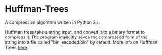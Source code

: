 # Huffman-Trees
A compression algorithm written in Python 3.x.

Huffman trees take a string input, and convert it to a binary format to compress it. The program implicitly saves the compressed form of the string into a file called "bin_encoded.bin" by default.
More info on Huffman Trees [here](https://en.wikipedia.org/wiki/Huffman_coding).
